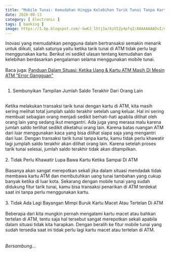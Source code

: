 ```yaml
---
title: "Mobile Tunai: Kemudahan Hingga Kelebihan Tarik Tunai Tanpa Kartu di ATM"
date: 2020-08-13
category: [ Electronic ]
tags: [ banking ]
image: https://1.bp.blogspot.com/-GwKJ_l5tj1w/XzVIZy4pfqI/AAAAAAAADvI/dUJkVC2kHwclSggz2MwEdpUbeqzrswHCACLcBGAsYHQ/s1600/Mobile%2BTunai%2BBNI%253A%2BKemudahan%2BHingga%2BKelebihan%2BTarik%2BTunai%2BTanpa%2BKartu%2Bdi%2BATM.jpg
---
```

Inovasi yang memudahkan pengguna dalam bertransaksi semakin menarik untuk diikuti, salah satunya yaitu ketika tarik tunai di ATM tidak perlu lagi menggunakan kartu. Berikut ini sedikit ulasan tentang kemudahan dan kelebihan berdasarkan pengalaman selama menggunakan mobile tunai.<br />
<br />
Baca juga: <a href="https://www.mohamadrido.com/panduan-dalam-situasi-ketika-uang-dan-kartu-atm-masih-di-mesin-atm-yang-tiba-tiba-error-gangguan">Panduan Dalam Situasi: Ketika Uang & Kartu ATM Masih Di Mesin ATM "Error Gangguan"</a><br />
<br />
1. Sembunyikan Tampilan Jumlah Saldo Terakhir Dari Orang Lain<br />
<br />
Ketika melakukan transaksi tarik tunai dengan kartu di ATM, kita masih sering melihat total jumplah saldo terakhir setelah uang keluar. Hal ini sering membuat sebagian orang menjadi sedikit berhati-hati apabila dilihat oleh orang lain yang sedang ikut mengantri. Ada juga yang merasa malu karena jumlah saldo terlihat sedikit diketahui orang lain. Karena batas ruangan ATM dari luar menggunakan kaca yang bisa dilihat siapa saja yang mengantri dari luar. Dengan transaksi tarik tunai tanpa kartu, kamu tidak perlu khawatir lagi jumplah saldo terakhir akan dilihat orang lain. Karena setelah proses tarik tunai selesai, jumlah saldo terakhir tidak akan ditampilkan.
<br />
<br />
2. Tidak Perlu Khawatir Lupa Bawa Kartu Ketika Sampai Di ATM<br />
<br />
Biasanya akan sangat merepotkan sekali jika dalam situasi mendadak tidak membawa kartu ATM dan membutuhkan uang tunai tambahan yang cukup banyak ketika di luar kota. Sekarang dengan mobile tunai yang sudah didukung fitur tarik tunai, kamu bisa transaksi penarikan di ATM terdekat saat ini tanpa perlu menggunakan kartu.  
<br />
<br />
3. Tidak Ada Lagi Bayangan Mimpi Buruk Kartu Macet Atau Tertelan Di ATM<br />
<br />
Beberapa dari kita mungkin pernah mengalami kartu macet atau bahkan tertelan di ATM, tentu saja hal tersebut sangat merepotkan sekali apabila dalam situasi tidak kita harapkan. Dengan beralih ke fitur mobile tunai yang sudah tersedia saat ini tidak perlu lagi kartu macet atau tertelan di ATM.
<br />
<br />
<br />
<i>Bersambung...</i>
